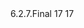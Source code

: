<properties>
    <hibernate.version>6.2.7.Final</hibernate.version>
    <maven.compiler.source>17</maven.compiler.source>
    <maven.compiler.target>17</maven.compiler.target>
</properties>